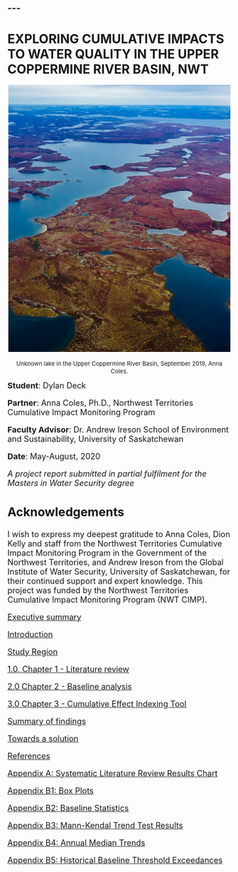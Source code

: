 <h2 id="-">---</h2>
<h1 id="exploring-cumulative-impacts-to-water-quality-in-the-upper-coppermine-river-basin-nwt">EXPLORING CUMULATIVE IMPACTS TO WATER QUALITY IN THE UPPER COPPERMINE RIVER BASIN, NWT</h1>
<div align="center">

<p><img src="IMG_8632.jpg" alt="Coppermine" width="500" height="600" ></p>
<p><font size="-1"> Unknown lake in the Upper Coppermine River Basin, September 2019, Anna Coles.</p>
<div align="left">

<p><font size="+1"> <strong>Student</strong>: Dylan Deck</p>
<p><strong>Partner</strong>: Anna Coles, Ph.D., Northwest Territories Cumulative Impact Monitoring Program</p>
<p><strong>Faculty Advisor</strong>: Dr. Andrew Ireson School of Environment and Sustainability, University of Saskatchewan</p>
<p><strong>Date</strong>: May-August, 2020</p>
<p><em>A project report submitted in partial fulfilment for the Masters in Water Security degree</em></p>
<h2 id="acknowledgements">Acknowledgements</h2>
<p>I wish to express my deepest gratitude to Anna Coles, Dion Kelly and staff from the Northwest Territories Cumulative Impact Monitoring Program in the Government of the Northwest Territories, and Andrew Ireson from the Global Institute of Water Security, University of Saskatchewan, for their continued support and expert knowledge. This project was funded by the Northwest Territories Cumulative Impact Monitoring Program (NWT CIMP).</p>
<p><a href="execsum.md">Executive summary<a></p>
<p><a href="intro.md">Introduction</a></p>
<p><a href="site.md">Study Region</a></p>
<p><a href="Chapter1.md">1.0. Chapter 1 - Literature review</a> </p>
<p><a href="Chapter2.md">2.0 Chapter 2 - Baseline analysis</a></p>
<p><a href="Chapter3.md">3.0 Chapter 3 - Cumulative Effect Indexing Tool</a></p>
<p><a href="findings.md">Summary of findings</a></p>
<p><a href="solution.md">Towards a solution</a></p>
<p><a href="references.md">References</a></p>
<p><a href="appendixA.md">Appendix A: Systematic Literature Review Results Chart</a></p>
<p><a href="appendixB1.md">Appendix B1: Box Plots</a></p>
<p><a href="appendixB2.md">Appendix B2: Baseline Statistics</a></p>
<p><a href="appendixB3.md">Appendix B3: Mann-Kendal Trend Test Results</a></p>
<p><a href="appendixB4.md">Appendix B4: Annual Median Trends</a></p>
<p><a href="appendixB5.md">Appendix B5: Historical Baseline Threshold Exceedances</a></p>

